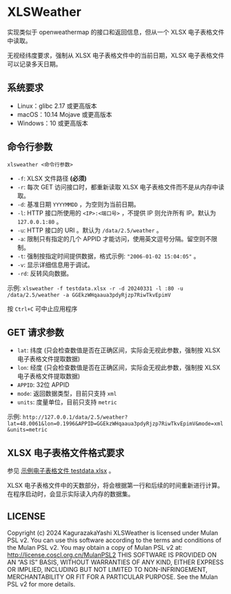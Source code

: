 # XLSWeather

实现类似于 openweathermap 的接口和返回信息，但从一个 XLSX 电子表格文件中读取。

无视经纬度要求，强制从 XLSX 电子表格文件中的当前日期，XLSX 电子表格文件可以记录多天日期。

## 系统要求

- Linux：glibc 2.17 或更高版本
- macOS：10.14 Mojave 或更高版本
- Windows：10 或更高版本

## 命令行参数

`xlsweather <命令行参数>`

- `-f`: XLSX 文件路径 **(必须)**
- `-r`: 每次 GET 访问接口时，都重新读取 XLSX 电子表格文件而不是从内存中读取。
- `-d`: 基准日期 `YYYYMMDD` ，为空则为当前日期。
- `-l`: HTTP 接口所使用的 `<IP>:<端口号>` ，不提供 IP 则允许所有 IP。默认为 `127.0.0.1:80` 。
- `-u`: HTTP 接口的 URI 。默认为 `/data/2.5/weather` 。
- `-a`: 限制只有指定的几个 APPID 才能访问，使用英文逗号分隔。留空则不限制。
- `-t`: 强制按指定时间提供数据，格式示例: `"2006-01-02 15:04:05"` 。
- `-v`: 显示详细信息用于调试。
- `-rd`: 反转风向数据。

示例: `xlsweather -f testdata.xlsx -r -d 20240331 -l :80 -u /data/2.5/weather -a GGEkzWHqaaua3pdyRjzp7RiwTkvEpimV`

按 `Ctrl+C` 可中止应用程序

## GET 请求参数

- `lat`: 纬度 (只会检查数值是否在正确区间，实际会无视此参数，强制按 XLSX 电子表格文件提取数据)
- `lon`: 经度 (只会检查数值是否在正确区间，实际会无视此参数，强制按 XLSX 电子表格文件提取数据)
- `APPID`: 32位 APPID
- `mode`: 返回数据类型，目前只支持 `xml`
- `units`: 度量单位，目前只支持 `metric`

示例: `http://127.0.0.1/data/2.5/weather?lat=48.0061&lon=0.1996&APPID=GGEkzWHqaaua3pdyRjzp7RiwTkvEpimV&mode=xml&units=metric`

## XLSX 电子表格文件格式要求

参见 [示例电子表格文件 testdata.xlsx](testdata.xlsx) 。

XLSX 电子表格文件中的天数部分，将会根据第一行和后续的时间重新进行计算。在程序启动时，会显示实际读入内存的数据集。

## LICENSE

Copyright (c) 2024 KagurazakaYashi XLSWeather is licensed under Mulan PSL v2. You can use this software according to the terms and conditions of the Mulan PSL v2. You may obtain a copy of Mulan PSL v2 at: http://license.coscl.org.cn/MulanPSL2 THIS SOFTWARE IS PROVIDED ON AN “AS IS” BASIS, WITHOUT WARRANTIES OF ANY KIND, EITHER EXPRESS OR IMPLIED, INCLUDING BUT NOT LIMITED TO NON-INFRINGEMENT, MERCHANTABILITY OR FIT FOR A PARTICULAR PURPOSE. See the Mulan PSL v2 for more details.
